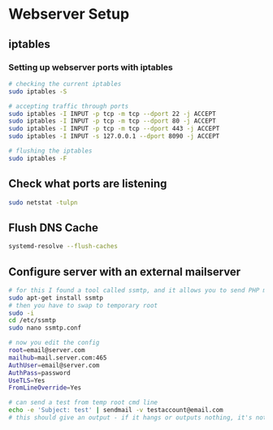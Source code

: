 # Webserver Setup

## iptables
### Setting up webserver ports with iptables
```bash 
# checking the current iptables
sudo iptables -S

# accepting traffic through ports
sudo iptables -I INPUT -p tcp -m tcp --dport 22 -j ACCEPT
sudo iptables -I INPUT -p tcp -m tcp --dport 80 -j ACCEPT
sudo iptables -I INPUT -p tcp -m tcp --dport 443 -j ACCEPT
sudo iptables -I INPUT -s 127.0.0.1 --dport 8090 -j ACCEPT

# flushing the iptables
sudo iptables -F
```

## Check what ports are listening
```bash
sudo netstat -tulpn
```

## Flush DNS Cache

```bash
systemd-resolve --flush-caches
```
## Configure server with an external mailserver

```bash 
# for this I found a tool called ssmtp, and it allows you to send PHP mail() with an external SMTP server.
sudo apt-get install ssmtp
# then you have to swap to temporary root
sudo -i
cd /etc/ssmtp
sudo nano ssmtp.conf

# now you edit the config
root=email@server.com
mailhub=mail.server.com:465
AuthUser=email@server.com
AuthPass=password
UseTLS=Yes
FromLineOverride=Yes

# can send a test from temp root cmd line
echo -e 'Subject: test' | sendmail -v testaccount@email.com
# this should give an output - if it hangs or outputs nothing, it's not working
```

